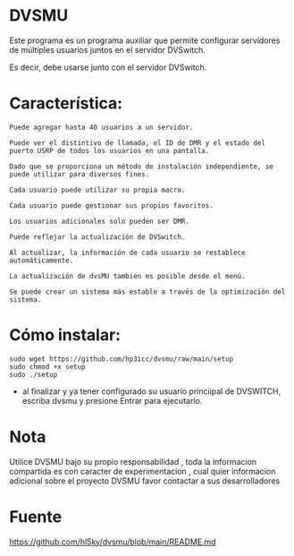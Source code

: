 # DVSMU 

Este programa es un programa auxiliar que permite configurar servidores de múltiples usuarios juntos en el servidor DVSwitch.

Es decir, debe usarse junto con el servidor DVSwitch. 
#

# Característica:

    Puede agregar hasta 40 usuarios a un servidor.
    
    Puede ver el distintivo de llamada, el ID de DMR y el estado del puerto USRP de todos los usuarios en una pantalla.
    
    Dado que se proporciona un método de instalación independiente, se puede utilizar para diversos fines.
    
    Cada usuario puede utilizar su propia macro.
    
    Cada usuario puede gestionar sus propios favoritos.
    
    Los usuarios adicionales solo pueden ser DMR.
    
    Puede reflejar la actualización de DVSwitch.
    
    Al actualizar, la información de cada usuario se restablece automáticamente.
    
    La actualización de dvsMU también es posible desde el menú.
    
    Se puede crear un sistema más estable a través de la optimización del sistema.
    
#

# Cómo instalar:

    sudo wget https://github.com/hp3icc/dvsmu/raw/main/setup
    sudo chmod +x setup
    sudo ./setup
    
* al finalizar y ya tener configurado su usuario princiipal de DVSWITCH, escriba dvsmu y presione Entrar para ejecutarlo. 


# Nota 

Utilice DVSMU bajo su propio responsabilidad , toda la informacion compartida es con caracter de experimentacion , cual quier informacion adicional sobre el proyecto DVSMU favor contactar a sus desarrolladores 

# Fuente

https://github.com/hl5ky/dvsmu/blob/main/README.md
